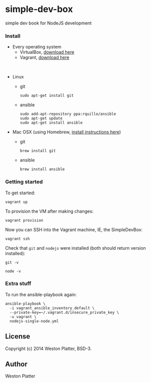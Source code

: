simple-dev-box
==============
simple dev book for NodeJS development


### Install

- Every operating system
	- VirtualBox, [download here](https://www.virtualbox.org/wiki/Downloads)
	- Vagrant, [download here](http://www.vagrantup.com/downloads.html)
	
<br>

- Linux
	- git

		```
		sudo apt-get install git
		```
	    
	- ansible

		```
	    sudo add-apt-repository ppa:rquillo/ansible
    	sudo apt-get update
	    sudo apt-get install ansible
    	```
- Mac OSX (using Homebrew, [install instructions here](http://brew.sh/))
	- git
	
		```
		brew install git
		```
	
	- ansible 
	
		```
		brew install ansible
		```
	

### Getting started

To get started:

    vagrant up
    
To provision the VM after making changes:

    vagrant provision
    
Now you can SSH into the Vagrant machine, IE, the SimpleDevBox:

	vagrant ssh

Check that `git` and `nodejs` were installed (both should return version installed):

	git -v
	
	node -v
	

    
### Extra stuff
  
To run the ansible-playbook again:
  
    ansible-playbook \
      -i vagrant_ansible_inventory_default \
      --private-key=~/.vagrant.d/insecure_private_key \
      -u vagrant \
      nodejs-single-node.yml



License
-------
Copyright (c) 2014 Weston Platter, BSD-3.


Author
------
Weston Platter
